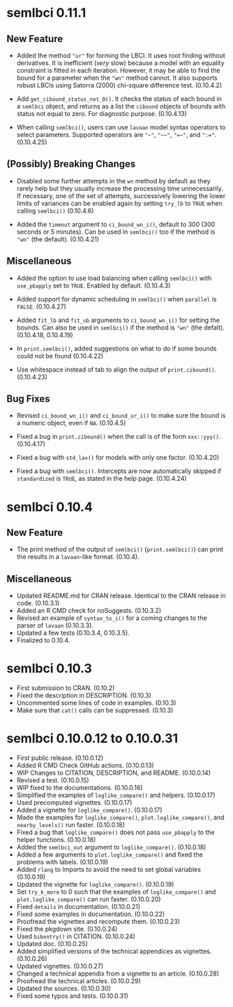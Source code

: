 # semlbci 0.11.1

## New Feature

- Added the method `"ur"` for forming the
  LBCI. It uses root finding without
  derivatives. It is inefficient
  (*very* slow) because
  a model with an equality constraint is
  fitted in each iteration. However, it
  may be able to find the bound for a
  parameter when the `"wn"` method
  cannot. It also supports robust LBCIs
  using Satorra (2000) chi-square
  difference test. (0.10.4.2)

- Add `get_cibound_status_not_0()`. It
  checks the status of each bound in
  a `semlbci` object, and returns as
  a list the `cibound` objects of
  bounds with status not equal to zero.
  For diagnostic purpose. (0.10.4.13)

- When calling `semlbci()`, users can
  use `lavaan` model syntax operators to
  select parameters. Supported operators
  are `"~"`, `"~~"`, `"=~"`, and `":="`.
  (0.10.4.25)

## (Possibly) Breaking Changes

- Disabled some further attempts in
  the `wn` method by default
  as they rarely help but they usually
  increase
  the processing time unnecessarily.
  If necessary, one of the set of
  attempts, successively lowering the
  lower limits of variances can be
  enabled again by setting `try_lb`
  to `TRUE` when calling `semlbci()`
  (0.10.4.6)

- Added the `timeout` argument to
  `ci_bound_wn_i()`, default to 300
  (300 seconds or 5 minutes). Can be
  used in `semlbci()` too if the method
  is `"wn"` (the default).
  (0.10.4.21)

## Miscellaneous

- Added the option to use load balancing
  when calling `semlbci()` with
  `use_pbapply` set to `TRUE`. Enabled
  by default. (0.10.4.3)

- Added support for dynamic scheduling
  in `semlbci()` when `parallel` is
  `FALSE`. (0.10.4.27)

- Added `fit_lb` and `fit_ub` arguments
  to `ci_bound_wn_i()` for setting
  the bounds. Can also be used
  in `semlbci()` if the method is
  `"wn"` (the defalt).
  (0.10.4.18, 0.10.4.19)

- In `print.semlbci()`, added
  suggestions on what to do if some
  bounds could not be found (0.10.4.22)

- Use whitespace instead of tab to
  align the output of `print.cibound()`.
  (0.10.4.23)

## Bug Fixes

- Revised `ci_bound_wn_i()` and
  `ci_bound_ur_i()` to make
  sure the bound is a numeric object,
  even if `NA`. (0.10.4.5)

- Fixed a bug in `print.cibound()` when
  the call is of the form `xxx::yyy()`.
  (0.10.4.17)

- Fixed a bug with `std_lav()` for
  models with only one factor.
  (0.10.4.20)

- Fixed a bug with `semlbci()`.
  Intercepts are now automatically
  skipped if `standardized` is `TRUE`,
  as stated in the help page.
  (0.10.4.24)

# semlbci 0.10.4

## New Feature

- The print method of the output of
  `semlbci()` (`print.semlbci()`) can
  print the results in a `lavaan`-like
  format. (0.10.4).

## Miscellaneous

- Updated README.md for CRAN release. Identical
  to the CRAN release in code. (0.10.3.1)
- Added an R CMD check for noSuggests. (0.10.3.2)
- Revised an example of `syntax_to_i()`
  for a coming changes to the parser of
  `lavaan` (0.10.3.3).
- Updated a few tests (0.10.3.4, 0.10.3.5).
- Finalized to 0.10.4.

# semlbci 0.10.3

- First submission to CRAN. (0.10.2)
- Fixed the description in DESCRIPTION. (0.10.3)
- Uncommented some lines of code in examples. (0.10.3)
- Make sure that `cat()` calls can be suppressed. (0.10.3)

# semlbci 0.10.0.12 to 0.10.0.31

- First public release. (0.10.0.12)
- Added R CMD Check GitHub actions. (0.10.0.13)
- WIP Changes to CITATION, DESCRIPTION, and README. (0.10.0.14)
- Revised a test. (0.10.0.15)
- WIP fixed to the documentations. (0.10.0.16)
- Simplified the examples of `loglike_compare()` and helpers.  (0.10.0.17)
- Used precomputed vignettes. (0.10.0.17)
- Added a vignette for `loglike_compare()`. (0.10.0.17)
- Made the examples for `loglike_compare()`,
  `plot.loglike_compare()`, and `nearby_levels()` run faster. (0.10.0.18)
- Fixed a bug that `loglike_compare()` does not pass
  `use_pbapply` to the helper functions. (0.10.0.18)
- Added the `semlbci_out` argument to `loglike_compare()`. (0.10.0.18)
- Added a few arguments to `plot.loglike_compare()` and
  fixed the problems with labels. (0.10.0.19)
- Added `rlang` to Imports to avoid the need to set global
  variables (0.10.0.19)
- Updated the vignette for `loglike_compare()`. (0.10.0.19)
- Set `try_k_more` to 0 such that the examples of
  `loglike_compare()` and `plot.loglike_compare()` can run faster. (0.10.0.20)
- Fixed `details` in documentation. (0.10.0.21)
- Fixed some examples in documentation. (0.10.0.22)
- Proofread the vignettes and recompute them. (0.10.0.23)
- Fixed the pkgdown site. (0.10.0.24)
- Used `bibentry()` in CITATION. (0.10.0.24)
- Updated doc. (0.10.0.25)
- Added simplified versions of the technical appendices as vignettes. (0.10.0.26)
- Updated vignettes. (0.10.0.27)
- Changed a technical appendix from a vignette to an article. (0.10.0.28)
- Proofread the technical articles. (0.10.0.29)
- Updated the sources. (0.10.0.30)
- Fixed some typos and tests. (0.10.0.31)